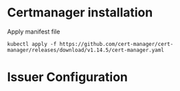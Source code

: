 # Certmanager installation

Apply manifest file
```
kubectl apply -f https://github.com/cert-manager/cert-manager/releases/download/v1.14.5/cert-manager.yaml
```

# Issuer Configuration

